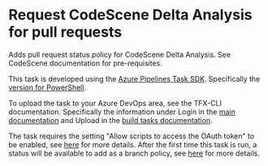 # Request CodeScene Delta Analysis for pull requests

Adds pull request status policy for CodeScene Delta Analysis.
See CodeScene documentation for pre-requisites.

This task is developed using the [Azure Pipelines Task SDK](https://github.com/Microsoft/azure-pipelines-task-lib). Specifically the [version for PowerShell](https://github.com/Microsoft/azure-pipelines-task-lib/blob/master/powershell/Docs/README.md).

To upload the task to your Azure DevOps area, see the TFX-CLI documentation. Specifically the information under Login in the [main documentation](https://github.com/Microsoft/tfs-cli) and Upload in the [build tasks documentation](https://github.com/Microsoft/tfs-cli/blob/master/docs/buildtasks.md).

The task requires the setting "Allow scripts to access the OAuth token" to be enabled, see [here](https://docs.microsoft.com/en-us/azure/devops/pipelines/process/phases?view=azure-devops&tabs=yaml#access-to-oauth-token) for more details.
After the first time this task is run, a status will be available to add as a branch policy, see [here](https://docs.microsoft.com/en-us/azure/devops/repos/git/pr-status-policy?view=azure-devops#configure-the-branch-policy) for more details.
